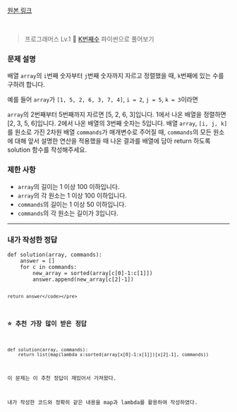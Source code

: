 <p><a href="https://velog.io/@yje9802/%ED%94%84%EB%A1%9C%EA%B7%B8%EB%9E%98%EB%A8%B8%EC%8A%A4-K%EB%B2%88%EC%A7%B8%EC%88%98" target="blank">원본 링크</a></p><br><blockquote>
<p>프로그래머스 Lv.1 🌱
<a href="https://school.programmers.co.kr/learn/courses/30/lessons/42748">K번째수</a>
파이썬으로 풀어보기</p>
</blockquote>
<h3 id="문제-설명">문제 설명</h3>
<p>배열 <code>array</code>의 <code>i</code>번째 숫자부터 <code>j</code>번째 숫자까지 자르고 정렬했을 때, <code>k</code>번째에 있는 수를 구하려 합니다.</p>
<p>예를 들어 <code>array</code>가 <code>[1, 5, 2, 6, 3, 7, 4]</code>, <code>i = 2</code>, <code>j = 5</code>, <code>k = 3</code>이라면</p>
<p><code>array</code>의 2번째부터 5번째까지 자르면 [5, 2, 6, 3]입니다.
1에서 나온 배열을 정렬하면 [2, 3, 5, 6]입니다.
2에서 나온 배열의 3번째 숫자는 5입니다.
배열 <code>array</code>, <code>[i, j, k]</code>를 원소로 가진 2차원 배열 <code>commands</code>가 매개변수로 주어질 때, <code>commands</code>의 모든 원소에 대해 앞서 설명한 연산을 적용했을 때 나온 결과를 배열에 담아 return 하도록 solution 함수를 작성해주세요.</p>
<h3 id="제한-사항">제한 사항</h3>
<ul>
<li><code>array</code>의 길이는 1 이상 100 이하입니다.</li>
<li><code>array</code>의 각 원소는 1 이상 100 이하입니다.</li>
<li><code>commands</code>의 길이는 1 이상 50 이하입니다.</li>
<li><code>commands</code>의 각 원소는 길이가 3입니다.</li>
</ul>
<hr />
<h3 id="내가-작성한-정답">내가 작성한 정답</h3>
<pre><code class="language-python">def solution(array, commands):
    answer = []
    for c in commands:
        new_array = sorted(array[c[0]-1:c[1]])
        answer.append(new_array[c[2]-1])

    return answer</code></pre>
<h3 id="⭐️-추천-가장-많이-받은-정답">⭐️ 추천 가장 많이 받은 정답</h3>
<pre><code class="language-python">def solution(array, commands):
    return list(map(lambda x:sorted(array[x[0]-1:x[1]])[x[2]-1], commands))</code></pre>
<p>이 문제는 이 추천 정답이 재밌어서 가져왔다. </p>
<p>내가 작성한 코드와 정확히 같은 내용을 map과 lambda를 활용하여 작성하였다. </p>